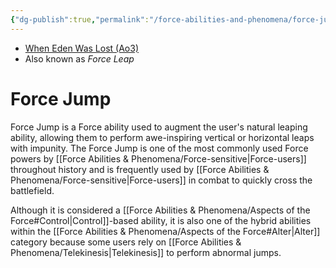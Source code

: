 ```yaml
---
{"dg-publish":true,"permalink":"/force-abilities-and-phenomena/force-jump/","tags":["universal","control","alter","forcepower"],"noteIcon":"saber1"}
---
```


- [When Eden Was Lost (Ao3)](https://archiveofourown.org/works/19334440)
- Also known as *Force Leap*
# Force Jump
Force Jump is a Force ability used to augment the user's natural leaping ability, allowing them to perform awe-inspiring vertical or horizontal leaps with impunity. The Force Jump is one of the most commonly used Force powers by [[Force Abilities & Phenomena/Force-sensitive\|Force-users]] throughout history and is frequently used by [[Force Abilities & Phenomena/Force-sensitive\|Force-users]] in combat to quickly cross the battlefield. 

Although it is considered a [[Force Abilities & Phenomena/Aspects of the Force#Control\|Control]]-based ability, it is also one of the hybrid abilities within the [[Force Abilities & Phenomena/Aspects of the Force#Alter\|Alter]] category because some users rely on [[Force Abilities & Phenomena/Telekinesis\|Telekinesis]] to perform abnormal jumps. 